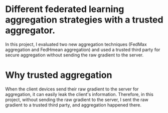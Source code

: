 # Different federated learning aggregation strategies with a trusted aggregator.
In this project, I evaluated two new aggregation techniques (FedMax aggregation and FedHmean aggregation) and used a trusted third party for secure aggregation without sending the raw gradient to the server.

# Why trusted aggregation
When the client devices send their raw gradient to the server for aggregation, it can easily leak the client's information. Therefore, in this project, without sending the raw gradient to the server, I sent the raw gradient to a trusted third party, and aggregation happened there.
